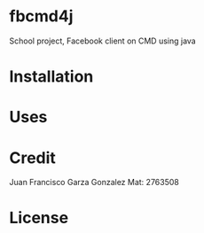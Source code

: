 # fbcmd4j
School project, Facebook client on CMD using java

# Installation
# Uses
# Credit
Juan Francisco Garza Gonzalez Mat: 2763508

# License
